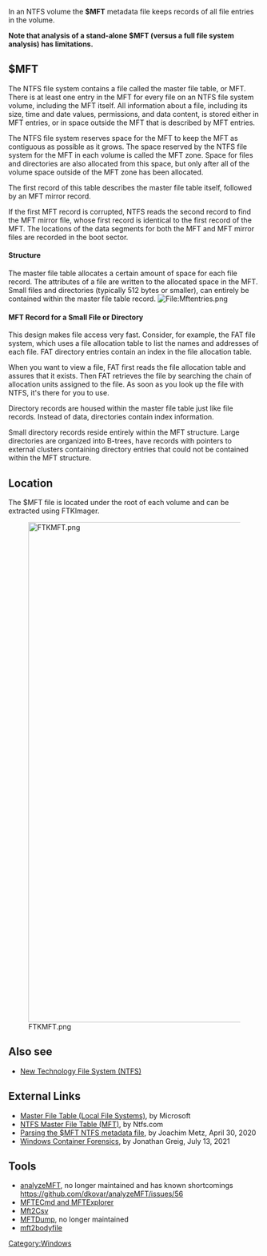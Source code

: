 In an NTFS volume the **\$MFT** metadata file keeps records of all file
entries in the volume.

**Note that analysis of a stand-alone \$MFT (versus a full file system
analysis) has limitations.**

## \$MFT

The NTFS file system contains a file called the master file table, or
MFT. There is at least one entry in the MFT for every file on an NTFS
file system volume, including the MFT itself. All information about a
file, including its size, time and date values, permissions, and data
content, is stored either in MFT entries, or in space outside the MFT
that is described by MFT entries.

The NTFS file system reserves space for the MFT to keep the MFT as
contiguous as possible as it grows. The space reserved by the NTFS file
system for the MFT in each volume is called the MFT zone. Space for
files and directories are also allocated from this space, but only after
all of the volume space outside of the MFT zone has been allocated.

The first record of this table describes the master file table itself,
followed by an MFT mirror record.

If the first MFT record is corrupted, NTFS reads the second record to
find the MFT mirror file, whose first record is identical to the first
record of the MFT. The locations of the data segments for both the MFT
and MFT mirror files are recorded in the boot sector.

#### Structure

The master file table allocates a certain amount of space for each file
record. The attributes of a file are written to the allocated space in
the MFT. Small files and directories (typically 512 bytes or smaller),
can entirely be contained within the master file table record.
![<File:Mftentries.png>](Mftentries.png "File:Mftentries.png")

#### MFT Record for a Small File or Directory

This design makes file access very fast. Consider, for example, the FAT
file system, which uses a file allocation table to list the names and
addresses of each file. FAT directory entries contain an index in the
file allocation table.

When you want to view a file, FAT first reads the file allocation table
and assures that it exists. Then FAT retrieves the file by searching the
chain of allocation units assigned to the file. As soon as you look up
the file with NTFS, it's there for you to use.

Directory records are housed within the master file table just like file
records. Instead of data, directories contain index information.

Small directory records reside entirely within the MFT structure. Large
directories are organized into B-trees, have records with pointers to
external clusters containing directory entries that could not be
contained within the MFT structure.

## Location

The \$MFT file is located under the root of each volume and can be
extracted using FTKImager.

<figure>
<img src="FTKMFT.png" title="FTKMFT.png" width="1000"
alt="FTKMFT.png" />
<figcaption aria-hidden="true">FTKMFT.png</figcaption>
</figure>

## Also see

- [New Technology File System
  (NTFS)](New_Technology_File_System_(NTFS) "wikilink")

## External Links

- [Master File Table (Local File
  Systems)](https://docs.microsoft.com/en-us/windows/win32/fileio/master-file-table),
  by Microsoft
- [NTFS Master File Table (MFT)](http://www.ntfs.com/ntfs-mft.htm), by
  Ntfs.com
- [Parsing the \$MFT NTFS metadata
  file](https://osdfir.blogspot.com/2020/04/parsing-mft-ntfs-metadata-file.html),
  by Joachim Metz, April 30, 2020
- [Windows Container
  Forensics](https://osdfir.blogspot.com/2021/07/windows-container-forensics.html),
  by Jonathan Greig, July 13, 2021

## Tools

- [analyzeMFT](https://github.com/dkovar/analyzeMFT), no longer
  maintained and has known shortcomings
  <https://github.com/dkovar/analyzeMFT/issues/56>
- [MFTECmd and MFTExplorer](https://ericzimmerman.github.io/#!index.md)
- [Mft2Csv](https://github.com/jschicht/Mft2Csv/wiki/Mft2Csv)
- [MFTDump](https://web.archive.org/web/20200207155639/http://malware-hunters.net/all-downloads/),
  no longer maintained
- [mft2bodyfile](https://github.com/janstarke/mft2bodyfile)

[Category:Windows](Category:Windows "wikilink")